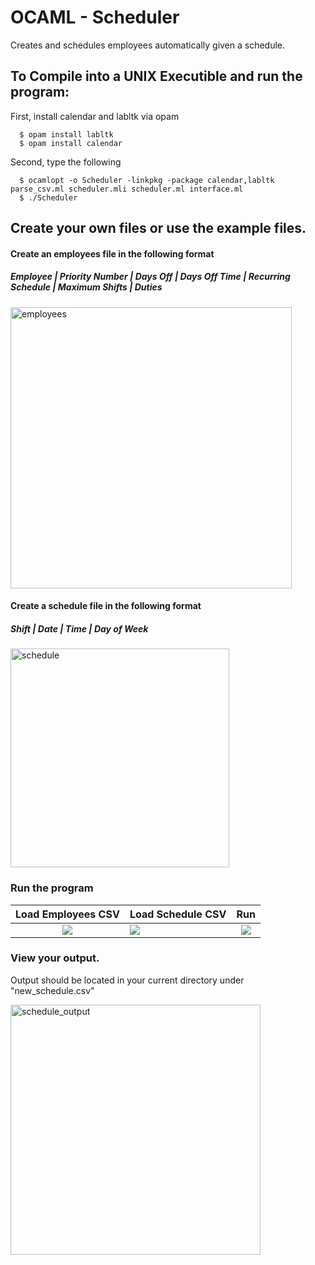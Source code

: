# OCAML - Scheduler
Creates and schedules employees automatically given a schedule.

## To Compile into a UNIX Executible and run the program:

First, install calendar and labltk via opam

      $ opam install labltk
      $ opam install calendar

Second, type the following

      $ ocamlopt -o Scheduler -linkpkg -package calendar,labltk parse_csv.ml scheduler.mli scheduler.ml interface.ml
      $ ./Scheduler

## Create your own files or use the example files.

#### Create an employees file in the following format

##### Employee	| Priority Number	| Days Off	| Days Off Time	| Recurring Schedule	| Maximum Shifts	| Duties

<img src="https://github.com/jengajenga/Tour-Scheduler/blob/master/images/employees.png" alt="employees" width="450">


#### Create a schedule file in the following format

##### Shift	| Date	| Time	| Day of Week

<img src="https://github.com/jengajenga/Tour-Scheduler/blob/master/images/schedule.png" alt="schedule" width="350">


### Run the program

Load Employees CSV         |Load Schedule CSV         |Run       
:-----------------------:|:-----------------------|:-------------------------:
![](https://github.com/jengajenga/Tour-Scheduler/blob/master/images/scheduler1.png)  |![](https://github.com/jengajenga/Tour-Scheduler/blob/master/images/scheduler2.png)  |![](https://github.com/jengajenga/Tour-Scheduler/blob/master/images/scheduler3.png)
### View your output.

Output should be located in your current directory under "new_schedule.csv"

<img src="https://github.com/jengajenga/Tour-Scheduler/blob/master/images/schedule_output.png" alt="schedule_output" width="400">
